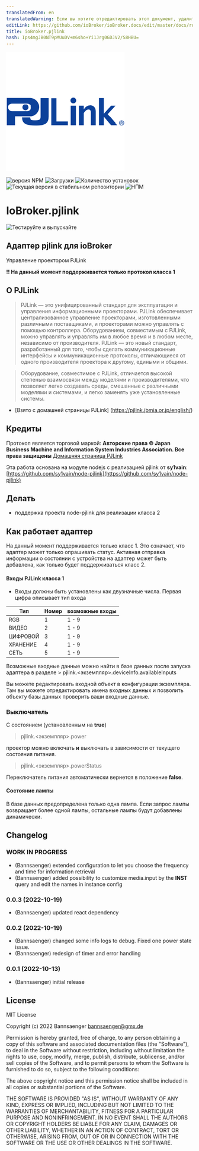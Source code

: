 ```yaml
---
translatedFrom: en
translatedWarning: Если вы хотите отредактировать этот документ, удалите поле «translationFrom», в противном случае этот документ будет снова автоматически переведен
editLink: https://github.com/ioBroker/ioBroker.docs/edit/master/docs/ru/adapterref/iobroker.pjlink/README.md
title: ioBroker.pjlink
hash: Ips4mgJB0NT9pMUuDV+m6sho+Yi1Jrg0GDJV2/S8HBU=
---
```

![Логотип](../../../en/adapterref/iobroker.pjlink/admin/pjlink.png)

![версия NPM](https://img.shields.io/npm/v/iobroker.pjlink.svg)
![Загрузки](https://img.shields.io/npm/dm/iobroker.pjlink.svg)
![Количество установок](https://iobroker.live/badges/pjlink-installed.svg)
![Текущая версия в стабильном репозитории](https://iobroker.live/badges/pjlink-stable.svg)
![НПМ](https://nodei.co/npm/iobroker.pjlink.png?downloads=true)

# IoBroker.pjlink
![Тестируйте и выпускайте](https://github.com/Bannsaenger/ioBroker.pjlink/workflows/Test%20and%20Release/badge.svg)

## Адаптер pjlink для ioBroker
Управление проектором PJLink

**!! На данный момент поддерживается только протокол класса 1**

## О PJLink
> PJLink — это унифицированный стандарт для эксплуатации и управления информационными проекторами.
PJLink обеспечивает централизованное управление проекторами, изготовленными различными поставщиками, и проекторами можно управлять с помощью контроллера.
Оборудованием, совместимым с PJLink, можно управлять и управлять им в любое время и в любом месте, независимо от производителя.
PJLink — это новый стандарт, разработанный для того, чтобы сделать коммуникационные интерфейсы и коммуникационные протоколы, отличающиеся от одного производителя проектора к другому, едиными и общими.

> Оборудование, совместимое с PJLink, отличается высокой степенью взаимосвязи между моделями и производителями, что позволяет легко создавать среды, смешанные с различными моделями и системами, и легко заменять уже установленные системы.

* [Взято с домашней страницы PJLink] (https://pjlink.jbmia.or.jp/english/)

## Кредиты
Протокол является торговой маркой: **Авторские права © Japan Business Machine and Information System Industries Association. Все права защищены** [Домашняя страница PJLink](https://pjlink.jbmia.or.jp/english/)

Эта работа основана на модуле nodejs с реализацией pjlink от **sy1vain**: [https://github.com/sy1vain/node-pjlink](https://github.com/sy1vain/node-pjlink)

## Делать
* поддержка проекта node-pjlink для реализации класса 2

## Как работает адаптер
На данный момент поддерживается только класс 1. Это означает, что адаптер может только опрашивать статус.
Активная отправка информации о состоянии с устройства на адаптер может быть добавлена, как только будет поддерживаться класс 2.

#### Входы PJLink класса 1
* Входы должны быть установлены как двузначные числа. Первая цифра описывает тип входа

| Тип | Номер | возможные входы |
| ------- | ------ | --------------- |
| RGB | 1 | 1 - 9 |
| ВИДЕО | 2 | 1 - 9 |
| ЦИФРОВОЙ | 3 | 1 - 9 |
| ХРАНЕНИЕ | 4 | 1 - 9 |
| СЕТЬ | 5 | 1 - 9 |

Возможные входные данные можно найти в базе данных после запуска адаптера в разделе > pjlink.\<экземпляр\>.deviceInfo.availableInputs

Вы можете редактировать входной объект в конфигурации экземпляра. Там вы можете отредактировать имена входных данных и позволить объекту базы данных проверить ваши входные данные.

### Выключатель
С состоянием (установленным на **true**)

> pjlink.\<экземпляр\>.power

проектор можно включать **и** выключать в зависимости от текущего состояния питания.

> pjlink.\<экземпляр\>.powerStatus

Переключатель питания автоматически вернется в положение **false**.

#### Состояние лампы
В базе данных предопределена только одна лампа. Если запрос лампы возвращает более одной лампы, остальные лампы будут добавлены динамически.

## Changelog
<!--
    Placeholder for the next version (at the beginning of the line):
    ### **WORK IN PROGRESS**
-->
### **WORK IN PROGRESS**
* (Bannsaenger) extended configuration to let you choose the frequency and time for information retrieval
* (Bannsaenger) added possibility to customize media.input by the **INST** query and edit the names in instance config

### 0.0.3 (2022-10-19)
* (Bannsaenger) updated react dependency

### 0.0.2 (2022-10-19)
* (Bannsaenger) changed some info logs to debug. Fixed one power state issue.
* (Bannsaenger) redesign of timer and error handling

### 0.0.1 (2022-10-13)
* (Bannsaenger) initial release

## License
MIT License

Copyright (c) 2022 Bannsaenger <bannsaenger@gmx.de>

Permission is hereby granted, free of charge, to any person obtaining a copy
of this software and associated documentation files (the "Software"), to deal
in the Software without restriction, including without limitation the rights
to use, copy, modify, merge, publish, distribute, sublicense, and/or sell
copies of the Software, and to permit persons to whom the Software is
furnished to do so, subject to the following conditions:

The above copyright notice and this permission notice shall be included in all
copies or substantial portions of the Software.

THE SOFTWARE IS PROVIDED "AS IS", WITHOUT WARRANTY OF ANY KIND, EXPRESS OR
IMPLIED, INCLUDING BUT NOT LIMITED TO THE WARRANTIES OF MERCHANTABILITY,
FITNESS FOR A PARTICULAR PURPOSE AND NONINFRINGEMENT. IN NO EVENT SHALL THE
AUTHORS OR COPYRIGHT HOLDERS BE LIABLE FOR ANY CLAIM, DAMAGES OR OTHER
LIABILITY, WHETHER IN AN ACTION OF CONTRACT, TORT OR OTHERWISE, ARISING FROM,
OUT OF OR IN CONNECTION WITH THE SOFTWARE OR THE USE OR OTHER DEALINGS IN THE
SOFTWARE.